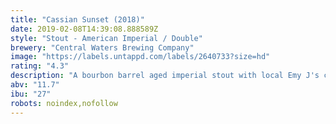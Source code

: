 ```yaml
---
title: "Cassian Sunset (2018)"
date: 2019-02-08T14:39:08.888589Z
style: "Stout - American Imperial / Double"
brewery: "Central Waters Brewing Company"
image: "https://labels.untappd.com/labels/2640733?size=hd"
rating: "4.3"
description: "A bourbon barrel aged imperial stout with local Emy J's coffee, whole vanilla beans, and cinnamon. The flavor profile of this wonderful beer boasts a lush mouthfeel, with just the right amount of creamy spice character to meld with the rich malt and barrel-aged profile."
abv: "11.7"
ibu: "27"
robots: noindex,nofollow
---
```

